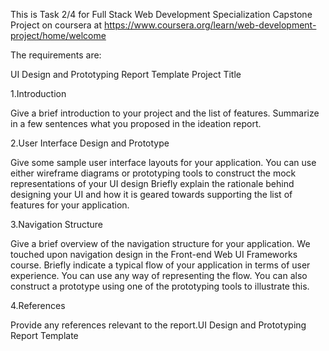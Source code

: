 This is Task 2/4 for Full Stack Web Development Specialization Capstone Project on coursera at https://www.coursera.org/learn/web-development-project/home/welcome

The requirements are:

UI Design and Prototyping Report Template
Project Title

1.Introduction

Give a brief introduction to your project and the list of features. Summarize in a few sentences what you proposed in the ideation report.

2.User Interface Design and Prototype

Give some sample user interface layouts for your application. You can use either wireframe diagrams or prototyping tools to construct the mock representations of your UI design
Briefly explain the rationale behind designing your UI and how it is geared towards supporting the list of features for your application.

3.Navigation Structure

Give a brief overview of the navigation structure for your application. We touched upon navigation design in the Front-end Web UI Frameworks course.
Briefly indicate a typical flow of your application in terms of user experience. You can use any way of representing the flow. You can also construct a prototype using one of the prototyping tools to illustrate this.

4.References

Provide any references relevant to the report.UI Design and Prototyping Report Template



